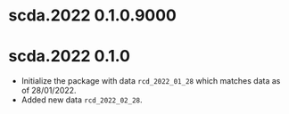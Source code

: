 # scda.2022 0.1.0.9000

# scda.2022 0.1.0

* Initialize the package with data `rcd_2022_01_28` which matches data as of 28/01/2022.
* Added new data `rcd_2022_02_28`.
